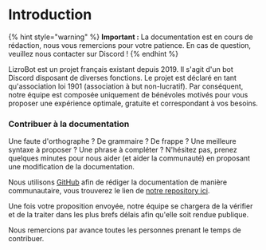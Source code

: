 # Introduction

{% hint style="warning" %}
**Important :** La documentation est en cours de rédaction, nous vous remercions pour votre patience. En cas de question, veuillez nous contacter sur Discord !
{% endhint %}

LizroBot est un projet français existant depuis 2019. Il s'agit d'un bot Discord disposant de diverses fonctions. Le projet est déclaré en tant qu'association loi 1901 (association à but non-lucratif). Par conséquent, notre équipe est composée uniquement de bénévoles motivés pour vous proposer une expérience optimale, gratuite et correspondant à vos besoins.



### Contribuer à la documentation

Une faute d'orthographe ? De grammaire ? De frappe ? Une meilleure syntaxe à proposer ? Une phrase à compléter ? N'hésitez pas, prenez quelques minutes pour nous aider (et aider la communauté) en proposant une modification de la documentation.

Nous utilisons [GitHub](https://github.com/LizroDev/LizroBot-documentation) afin de rédiger la documentation de manière communautaire, vous trouverez le lien de [notre repository ici](https://github.com/LizroDev/LizroBot-documentation).

Une fois votre proposition envoyée, notre équipe se chargera de la vérifier et de la traiter dans les plus brefs délais afin qu'elle soit rendue publique.

Nous remercions par avance toutes les personnes prenant le temps de contribuer.
